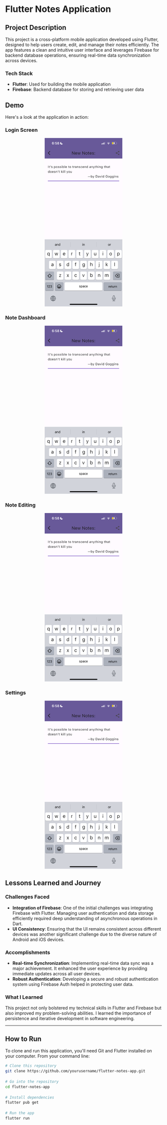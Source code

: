 # Flutter Notes Application

## Project Description

This project is a cross-platform mobile application developed using Flutter, designed to help users create, edit, and manage their notes efficiently. The app features a clean and intuitive user interface and leverages Firebase for backend database operations, ensuring real-time data synchronization across devices.

### Tech Stack
- **Flutter**: Used for building the mobile application
- **Firebase**: Backend database for storing and retrieving user data

## Demo

Here's a look at the application in action:

### Login Screen
<p align="center">
  <img src="/assets/image1.png" alt="Login Screen" width="250">
</p>

### Note Dashboard
<p align="center">
  <img src="/assets/image1.png" alt="Note Dashboard" width="250">
</p>

### Note Editing
<p align="center">
  <img src="/assets/image1.png" alt="Note Editing" width="250">
</p>

### Settings
<p align="center">
  <img src="/assets/image1.png" alt="Settings" width="250">
</p>

## Lessons Learned and Journey

### Challenges Faced
- **Integration of Firebase**: One of the initial challenges was integrating Firebase with Flutter. Managing user authentication and data storage efficiently required deep understanding of asynchronous operations in Dart.
- **UI Consistency**: Ensuring that the UI remains consistent across different devices was another significant challenge due to the diverse nature of Android and iOS devices.

### Accomplishments
- **Real-time Synchronization**: Implementing real-time data sync was a major achievement. It enhanced the user experience by providing immediate updates across all user devices.
- **Robust Authentication**: Developing a secure and robust authentication system using Firebase Auth helped in protecting user data.

### What I Learned
This project not only bolstered my technical skills in Flutter and Firebase but also improved my problem-solving abilities. I learned the importance of persistence and iterative development in software engineering.

---

## How to Run

To clone and run this application, you'll need Git and Flutter installed on your computer. From your command line:

```bash
# Clone this repository
git clone https://github.com/yourusername/flutter-notes-app.git

# Go into the repository
cd flutter-notes-app

# Install dependencies
flutter pub get

# Run the app
flutter run

